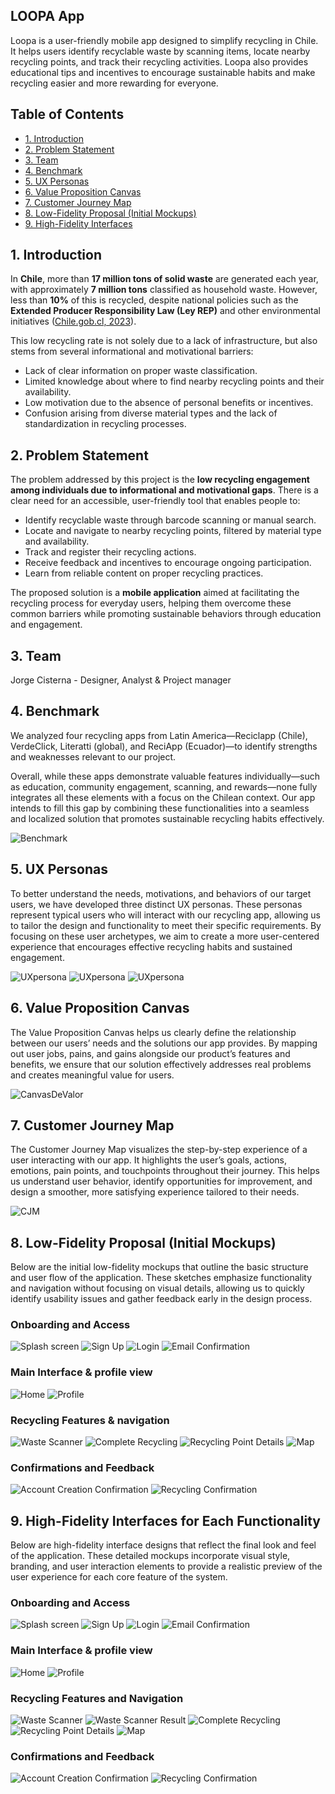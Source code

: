 ## LOOPA App

Loopa is a user-friendly mobile app designed to simplify recycling in Chile. It helps users identify recyclable waste by scanning items, locate nearby recycling points, and track their recycling activities. Loopa also provides educational tips and incentives to encourage sustainable habits and make recycling easier and more rewarding for everyone.


## Table of Contents

- [1. Introduction](#1-introduction)
- [2. Problem Statement](#2-problem-statement)
- [3. Team](#3-team)
- [4. Benchmark](#4-benchmark)
- [5. UX Personas](#5-ux-personas)
- [6. Value Proposition Canvas](#6-value-proposition-canvas)
- [7. Customer Journey Map](#7-customer-journey-map)
- [8. Low-Fidelity Proposal (Initial Mockups)](#8-low-fidelity-proposal-initial-mockups)
- [9. High-Fidelity Interfaces](#9-high-fidelity-interfaces-for-each-functionality)

## 1. Introduction

In **Chile**, more than **17 million tons of solid waste** are generated each year, with approximately **7 million tons** classified as household waste. However, less than **10%** of this is recycled, despite national policies such as the **Extended Producer Responsibility Law (Ley REP)** and other environmental initiatives ([Chile.gob.cl, 2023](https://www.chile.gob.cl/chile/blog/todos/nueva-ley-de-reciclaje-chile-avanza-en-sus-compromisos-medioambientales)).

This low recycling rate is not solely due to a lack of infrastructure, but also stems from several informational and motivational barriers:

- Lack of clear information on proper waste classification.
- Limited knowledge about where to find nearby recycling points and their availability.
- Low motivation due to the absence of personal benefits or incentives.
- Confusion arising from diverse material types and the lack of standardization in recycling processes.

## 2. Problem Statement

The problem addressed by this project is the **low recycling engagement among individuals due to informational and motivational gaps**. There is a clear need for an accessible, user-friendly tool that enables people to:

- Identify recyclable waste through barcode scanning or manual search.
- Locate and navigate to nearby recycling points, filtered by material type and availability.
- Track and register their recycling actions.
- Receive feedback and incentives to encourage ongoing participation.
- Learn from reliable content on proper recycling practices.

The proposed solution is a **mobile application** aimed at facilitating the recycling process for everyday users, helping them overcome these common barriers while promoting sustainable behaviors through education and engagement.

## 3. Team

Jorge Cisterna - Designer, Analyst & Project manager


## 4. Benchmark

We analyzed four recycling apps from Latin America—Reciclapp (Chile), VerdeClick, Literatti (global), and ReciApp (Ecuador)—to identify strengths and weaknesses relevant to our project.

Overall, while these apps demonstrate valuable features individually—such as education, community engagement, scanning, and rewards—none fully integrates all these elements with a focus on the Chilean context. Our app intends to fill this gap by combining these functionalities into a seamless and localized solution that promotes sustainable recycling habits effectively.

![Benchmark](https://github.com/J0RG3-/Loopa/blob/main/Benchamark%20Apps%20reciclaje.png)


## 5. UX Personas

To better understand the needs, motivations, and behaviors of our target users, we have developed three distinct UX personas. These personas represent typical users who will interact with our recycling app, allowing us to tailor the design and functionality to meet their specific requirements. By focusing on these user archetypes, we aim to create a more user-centered experience that encourages effective recycling habits and sustained engagement.

![UXpersona](https://github.com/J0RG3-/Loopa/blob/main/UX%20Persona%20-%20Valentina%20Rojas.png)
![UXpersona](https://github.com/J0RG3-/Loopa/blob/main/UX%20Persona%20-%20Juan%20Tapia.png)
![UXpersona](https://github.com/J0RG3-/Loopa/blob/main/UX%20Persona%20-%20Marta%20Gonz%C3%A1lez.png)

## 6. Value Proposition Canvas

The Value Proposition Canvas helps us clearly define the relationship between our users’ needs and the solutions our app provides. By mapping out user jobs, pains, and gains alongside our product’s features and benefits, we ensure that our solution effectively addresses real problems and creates meaningful value for users.

![CanvasDeValor](https://github.com/J0RG3-/Loopa/blob/main/Canvas%20de%20valor.jpg)


## 7. Customer Journey Map

The Customer Journey Map visualizes the step-by-step experience of a user interacting with our app. It highlights the user’s goals, actions, emotions, pain points, and touchpoints throughout their journey. This helps us understand user behavior, identify opportunities for improvement, and design a smoother, more satisfying experience tailored to their needs.

![CJM](https://github.com/J0RG3-/Loopa/blob/main/User%20Journey%20Map.jpg)


## 8. Low-Fidelity Proposal (Initial Mockups)
Below are the initial low-fidelity mockups that outline the basic structure and user flow of the application. These sketches emphasize functionality and navigation without focusing on visual details, allowing us to quickly identify usability issues and gather feedback early in the design process.

### Onboarding and Access
![Splash screen](https://github.com/J0RG3-/Loopa/blob/main/Wireframes%20-%20App%20de%20optimizaci%C3%B3n%20de%20reciclaje/Splash%20screen.png?raw=true)
![Sign Up](https://github.com/J0RG3-/Loopa/blob/main/Wireframes%20-%20App%20de%20optimizaci%C3%B3n%20de%20reciclaje/Registro.png?raw=true)
![Login](https://github.com/J0RG3-/Loopa/blob/main/Wireframes%20-%20App%20de%20optimizaci%C3%B3n%20de%20reciclaje/Login.png?raw=true)
![Email Confirmation](https://github.com/J0RG3-/Loopa/blob/main/Wireframes%20-%20App%20de%20optimizaci%C3%B3n%20de%20reciclaje/Correo%20confirmaci%C3%B3n.png?raw=true)

### Main Interface & profile view
![Home](https://github.com/J0RG3-/Loopa/blob/main/Wireframes%20-%20App%20de%20optimizaci%C3%B3n%20de%20reciclaje/Home.png?raw=true)
![Profile](https://github.com/J0RG3-/Loopa/blob/main/Wireframes%20-%20App%20de%20optimizaci%C3%B3n%20de%20reciclaje/Perfil.png?raw=true)

### Recycling Features & navigation
![Waste Scanner](https://github.com/J0RG3-/Loopa/blob/main/Wireframes%20-%20App%20de%20optimizaci%C3%B3n%20de%20reciclaje/Esc%C3%A1ner%20de%20residuos.png?raw=true)
![Complete Recycling](https://github.com/J0RG3-/Loopa/blob/main/Wireframes%20-%20App%20de%20optimizaci%C3%B3n%20de%20reciclaje/Completar%20reciclaje.png?raw=true)
![Recycling Point Details](https://github.com/J0RG3-/Loopa/blob/main/Wireframes%20-%20App%20de%20optimizaci%C3%B3n%20de%20reciclaje/Detalle%20punto%20limpio.png?raw=true)
![Map](https://github.com/J0RG3-/Loopa/blob/main/Wireframes%20-%20App%20de%20optimizaci%C3%B3n%20de%20reciclaje/Mapa.png?raw=true)

### Confirmations and Feedback
![Account Creation Confirmation](https://github.com/J0RG3-/Loopa/blob/main/Wireframes%20-%20App%20de%20optimizaci%C3%B3n%20de%20reciclaje/Confirmaci%C3%B3n%20creaci%C3%B3n%20cuenta.png?raw=true)
![Recycling Confirmation](https://github.com/J0RG3-/Loopa/blob/main/Wireframes%20-%20App%20de%20optimizaci%C3%B3n%20de%20reciclaje/Confirmaci%C3%B3n%20reciclaje.png?raw=true)

## 9. High-Fidelity Interfaces for Each Functionality
Below are high-fidelity interface designs that reflect the final look and feel of the application. These detailed mockups incorporate visual style, branding, and user interaction elements to provide a realistic preview of the user experience for each core feature of the system.


### Onboarding and Access
![Splash screen](https://github.com/J0RG3-/Loopa/blob/main/Mockups%20-%20App%20de%20optimizaci%C3%B3n%20de%20reciclaje/Splash%20screen.png?raw=true)
![Sign Up](https://github.com/J0RG3-/Loopa/blob/main/Mockups%20-%20App%20de%20optimizaci%C3%B3n%20de%20reciclaje/Registro.png?raw=true)
![Login](https://github.com/J0RG3-/Loopa/blob/main/Mockups%20-%20App%20de%20optimizaci%C3%B3n%20de%20reciclaje/Login.png?raw=true)
![Email Confirmation](https://github.com/J0RG3-/Loopa/blob/main/Mockups%20-%20App%20de%20optimizaci%C3%B3n%20de%20reciclaje/Correo%20confirmaci%C3%B3n.png?raw=true)

### Main Interface & profile view
![Home](https://github.com/J0RG3-/Loopa/blob/main/Mockups%20-%20App%20de%20optimizaci%C3%B3n%20de%20reciclaje/Home.png?raw=true)
![Profile](https://github.com/J0RG3-/Loopa/blob/main/Mockups%20-%20App%20de%20optimizaci%C3%B3n%20de%20reciclaje/Perfil.png?raw=true)

### Recycling Features and Navigation
![Waste Scanner](https://github.com/J0RG3-/Loopa/blob/main/Mockups%20-%20App%20de%20optimizaci%C3%B3n%20de%20reciclaje/Esc%C3%A1ner%20de%20residuos.png?raw=true)
![Waste Scanner Result](https://github.com/J0RG3-/Loopa/blob/main/Mockups%20-%20App%20de%20optimizaci%C3%B3n%20de%20reciclaje/Esc%C3%A1ner%20de%20residuos%20resultado.png?raw=true)
![Complete Recycling](https://github.com/J0RG3-/Loopa/blob/main/Mockups%20-%20App%20de%20optimizaci%C3%B3n%20de%20reciclaje/Completar%20reciclaje.png?raw=true)
![Recycling Point Details](https://github.com/J0RG3-/Loopa/blob/main/Mockups%20-%20App%20de%20optimizaci%C3%B3n%20de%20reciclaje/Detalle%20punto%20limpio.png?raw=true)
![Map](https://github.com/J0RG3-/Loopa/blob/main/Mockups%20-%20App%20de%20optimizaci%C3%B3n%20de%20reciclaje/Mapa.png?raw=true)

### Confirmations and Feedback
![Account Creation Confirmation](https://github.com/J0RG3-/Loopa/blob/main/Mockups%20-%20App%20de%20optimizaci%C3%B3n%20de%20reciclaje/Confirmaci%C3%B3n%20creaci%C3%B3n%20cuenta.png?raw=true)
![Recycling Confirmation](https://github.com/J0RG3-/Loopa/blob/main/Mockups%20-%20App%20de%20optimizaci%C3%B3n%20de%20reciclaje/Confirmaci%C3%B3n%20reciclaje.png?raw=true)






